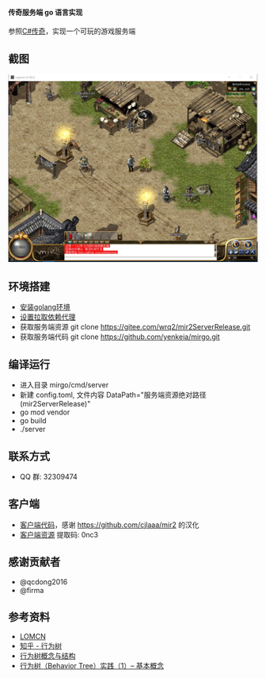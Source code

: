 #### 传奇服务端 go 语言实现
参照[C#传奇](https://github.com/Suprcode/mir2)，实现一个可玩的游戏服务端

截图
--------------------
![image](./img/img1.jpg)

环境搭建
--------------------
  * [安装golang环境](http://docscn.studygolang.com/doc/install)
  * [设置拉取依赖代理](https://goproxy.io/zh/)
  * 获取服务端资源 git clone https://gitee.com/wrq2/mir2ServerRelease.git
  * 获取服务端代码 git clone https://github.com/yenkeia/mirgo.git

编译运行
--------------------
  * 进入目录 mirgo/cmd/server
  * 新建 config.toml, 文件内容 DataPath="服务端资源绝对路径(mir2ServerRelease)"
  * go mod vendor 
  * go build 
  * ./server
  
联系方式
--------------------
  * QQ 群: 32309474

客户端
--------------------
  * [客户端代码](https://gitee.com/wrq2/mir2.git)，感谢 https://github.com/cjlaaa/mir2 的汉化
  * [客户端资源](https://pan.baidu.com/s/1ELI8pO278v9JRyt6lS-A8Q) 提取码: 0nc3

感谢贡献者
--------------------
  * @qcdong2016 
  * @firma

参考资料
--------------------
- [LOMCN](https://www.lomcn.org/forum/)
- [知乎 - 行为树](https://www.zhihu.com/search?type=content&q=%E8%A1%8C%E4%B8%BA%E6%A0%91)
- [行为树概念与结构](https://zhuanlan.zhihu.com/p/92298402)
- [行为树（Behavior Tree）实践（1）– 基本概念](http://www.aisharing.com/archives/90)
